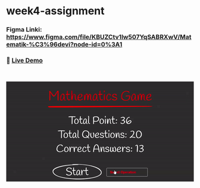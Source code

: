 # week4-assignment

### Figma Linki: https://www.figma.com/file/KBUZCtv1lw507YqSABRXwV/Matematik-%C3%96devi?node-id=0%3A1


### 🔗 [**Live Demo**](https://mathematics-quiz-react.netlify.app/)

<br>

![Marvel](./src/math-quiz.gif)